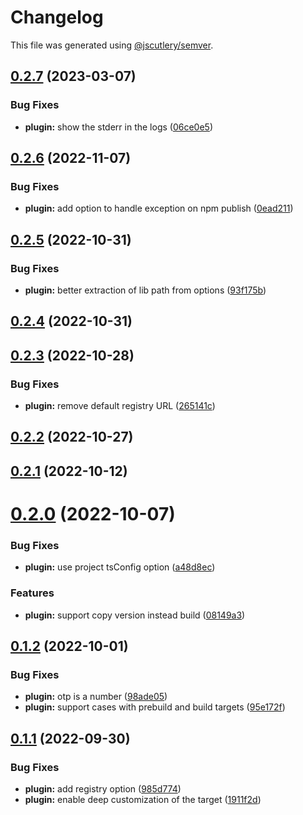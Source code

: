 # Changelog

This file was generated using [@jscutlery/semver](https://github.com/jscutlery/semver).

## [0.2.7](https://github.com/myndpm/open-source/compare/@myndpm/nx@0.2.6...@myndpm/nx@0.2.7) (2023-03-07)


### Bug Fixes

* **plugin:** show the stderr in the logs ([06ce0e5](https://github.com/myndpm/open-source/commit/06ce0e5c0534ec5fd5bdc5b92ab40553f5e0758e))



## [0.2.6](https://github.com/myndpm/open-source/compare/@myndpm/nx@0.2.5...@myndpm/nx@0.2.6) (2022-11-07)


### Bug Fixes

* **plugin:** add option to handle exception on npm publish ([0ead211](https://github.com/myndpm/open-source/commit/0ead211a37d07c84a6fac6a646e9b241ba7a0e82))



## [0.2.5](https://github.com/myndpm/open-source/compare/@myndpm/nx@0.2.4...@myndpm/nx@0.2.5) (2022-10-31)


### Bug Fixes

* **plugin:** better extraction of lib path from options ([93f175b](https://github.com/myndpm/open-source/commit/93f175be26af66a19e02ddfa92941f0d8df7b4a0))



## [0.2.4](https://github.com/myndpm/open-source/compare/@myndpm/nx@0.2.3...@myndpm/nx@0.2.4) (2022-10-31)



## [0.2.3](https://github.com/myndpm/open-source/compare/@myndpm/nx@0.2.2...@myndpm/nx@0.2.3) (2022-10-28)


### Bug Fixes

* **plugin:** remove default registry URL ([265141c](https://github.com/myndpm/open-source/commit/265141cbbb6cd8e12371f28ec3e9726b59a9a2d1))



## [0.2.2](https://github.com/myndpm/open-source/compare/@myndpm/nx@0.2.1...@myndpm/nx@0.2.2) (2022-10-27)



## [0.2.1](https://github.com/myndpm/open-source/compare/@myndpm/nx@0.2.0...@myndpm/nx@0.2.1) (2022-10-12)



# [0.2.0](https://github.com/myndpm/open-source/compare/@myndpm/nx@0.1.2...@myndpm/nx@0.2.0) (2022-10-07)


### Bug Fixes

* **plugin:** use project tsConfig option ([a48d8ec](https://github.com/myndpm/open-source/commit/a48d8ecc7d3173db49e3f284f4333a5c1ca93fe3))


### Features

* **plugin:** support copy version instead build ([08149a3](https://github.com/myndpm/open-source/commit/08149a3fa18307136923df3d3ecfdc31838eda3f))



## [0.1.2](https://github.com/myndpm/open-source/compare/@myndpm/nx@0.1.1...@myndpm/nx@0.1.2) (2022-10-01)


### Bug Fixes

* **plugin:** otp is a number ([98ade05](https://github.com/myndpm/open-source/commit/98ade050f4a96fd03b3cbaa89abb928c3a84c230))
* **plugin:** support cases with prebuild and build targets ([95e172f](https://github.com/myndpm/open-source/commit/95e172ffa4a03b99bfc6ba62a1c96f43ca9ea168))



## [0.1.1](https://github.com/myndpm/open-source/compare/@myndpm/nx@0.1.0...@myndpm/nx@0.1.1) (2022-09-30)


### Bug Fixes

* **plugin:** add registry option ([985d774](https://github.com/myndpm/open-source/commit/985d7746f460c0c75f014aff2e54d0165ab3f0f1))
* **plugin:** enable deep customization of the target ([1911f2d](https://github.com/myndpm/open-source/commit/1911f2df03a63bff629e8ac531087d352b0b727e))
